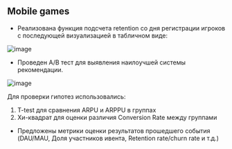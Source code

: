## Mobile games

* Реализована функция подсчета retention со дня регистрации игроков с последующей визуализацией в табличном виде:

![image](https://github.com/Hitez90/mobile_game/assets/54677705/48e6e2dd-248a-42c6-9253-2f06a650aba7)
* Проведен A/B тест для выявления наилоучшей системы рекомендации.

![image](https://github.com/Hitez90/mobile_game/assets/54677705/21deb8bd-5bda-4fcd-ad8c-834eda83f65e)

Для проверки гипотез использовались:
  1) T-test для сравнения ARPU и ARPPU в группах
  2) Хи-квадрат для оценки различия Conversion Rate между группами

* Предложены метрики оценки результатов прошедшего события (DAU/MAU, Доля участников ивента, Retention rate/churn rate и т.д.)
